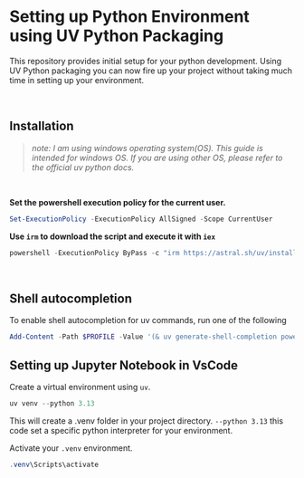 # Setting up Python Environment using UV Python Packaging


This repository provides initial setup for your python development. Using UV Python packaging you can now fire up your project without taking much time in setting up your environment.

<br>

## Installation

>*note: I am using windows operating system(OS). This guide is intended for windows OS. If you are using other OS, please refer to the official uv python docs.*

<br>

**Set the powershell execution policy for the current user.**

```powershell
Set-ExecutionPolicy -ExecutionPolicy AllSigned -Scope CurrentUser
```

**Use `irm` to download the script and execute it with `iex`**
```powershell
powershell -ExecutionPolicy ByPass -c "irm https://astral.sh/uv/install.ps1 | iex"
```

<br>

## Shell autocompletion

To enable shell autocompletion for uv commands, run one of the following
```powershell
Add-Content -Path $PROFILE -Value '(& uv generate-shell-completion powershell) | Out-String | Invoke-Expression'
```

## Setting up Jupyter Notebook in VsCode

Create a virtual environment using `uv`. 
```powershell
uv venv --python 3.13
```
This will create a .venv folder in your project directory. `--python 3.13` this code set a specific python interpreter for your environment.

Activate your `.venv` environment.
```powershell
.venv\Scripts\activate
```
